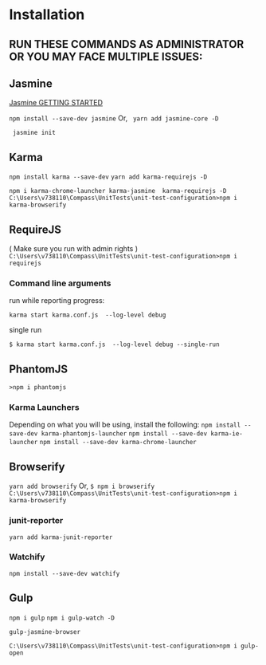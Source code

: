 # Installation
## RUN THESE COMMANDS AS ADMINISTRATOR OR YOU MAY FACE MULTIPLE ISSUES:


## Jasmine

[Jasmine GETTING STARTED](https://jasmine.github.io/pages/getting_started.html)

`npm install --save-dev jasmine`
Or,
` yarn add jasmine-core -D`

` jasmine init`

## Karma

`npm install karma --save-dev`
`yarn add karma-requirejs -D`

`npm i karma-chrome-launcher karma-jasmine  karma-requirejs -D`
`C:\Users\v738110\Compass\UnitTests\unit-test-configuration>npm i karma-browserify`

## RequireJS

( Make sure you run with admin rights )
`C:\Users\v738110\Compass\UnitTests\unit-test-configuration>npm i requirejs`

### Command line arguments

run while reporting progress:

`karma start karma.conf.js  --log-level debug`

single run

`$ karma start karma.conf.js  --log-level debug --single-run`

## PhantomJS

`>npm i phantomjs`

### Karma Launchers

Depending on what you will be using, install the following:
`npm install --save-dev karma-phantomjs-launcher`
`npm install --save-dev karma-ie-launcher`
`npm install --save-dev karma-chrome-launcher`

## Browserify

`yarn add browserify`
Or,
`$ npm i browserify`
`C:\Users\v738110\Compass\UnitTests\unit-test-configuration>npm i karma-browserify`

### junit-reporter
`yarn add karma-junit-reporter`

### Watchify
`npm install --save-dev watchify`

## Gulp

`npm i gulp`
`npm i gulp-watch -D    `

`gulp-jasmine-browser`

`C:\Users\v738110\Compass\UnitTests\unit-test-configuration>npm i gulp-open`